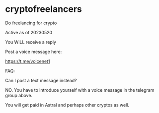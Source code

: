 # cryptofreelancers
Do freelancing for crypto

Active as of 20230520

You WILL receive a reply

Post a voice message here:

https://t.me/voicenet1

FAQ:

Can I post a text message instead? 

NO. You have to introduce yourself with a voice message in the telegram group above.

You will get paid in Astral and perhaps other cryptos as well.
